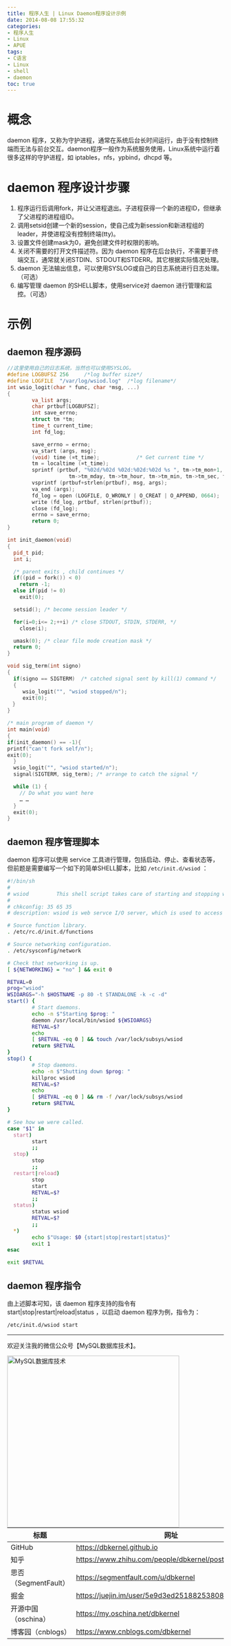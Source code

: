 ```yaml
---
title: 程序人生 | Linux Daemon程序设计示例
date: 2014-08-08 17:55:32
categories:
- 程序人生
- Linux
- APUE
tags:
- C语言
- Linux
- shell
- daemon
toc: true
---
```


<!-- more -->


# 概念

daemon 程序，又称为守护进程，通常在系统后台长时间运行，由于没有控制终端而无法与前台交互。daemon程序一般作为系统服务使用，Linux系统中运行着很多这样的守护进程，如 iptables，nfs，ypbind，dhcpd 等。

# daemon 程序设计步骤

1. 程序运行后调用fork，并让父进程退出。子进程获得一个新的进程ID，但继承了父进程的进程组ID。
2. 调用setsid创建一个新的session，使自己成为新session和新进程组的leader，并使进程没有控制终端(tty)。
3. 设置文件创建mask为0，避免创建文件时权限的影响。
4. 关闭不需要的打开文件描述符。因为 daemon 程序在后台执行，不需要于终端交互，通常就关闭STDIN、STDOUT和STDERR。其它根据实际情况处理。
5. daemon 无法输出信息，可以使用SYSLOG或自己的日志系统进行日志处理。（可选）
6. 编写管理 daemon 的SHELL脚本，使用service对 daemon 进行管理和监控。（可选）

# 示例

## daemon 程序源码

```cpp
//这里使用自己的日志系统，当然也可以使用SYSLOG。
#define LOGBUFSZ 256     /*log buffer size*/
#define LOGFILE  "/var/log/wsiod.log"  /*log filename*/
int wsio_logit(char * func, char *msg, ...)
{
        va_list args;
        char prtbuf[LOGBUFSZ];
        int save_errno;
        struct tm *tm;
        time_t current_time;
        int fd_log;

        save_errno = errno;
        va_start (args, msg);
        (void) time (¤t_time);            /* Get current time */
        tm = localtime (¤t_time);
        sprintf (prtbuf, "%02d/%02d %02d:%02d:%02d %s ", tm->tm_mon+1,
                    tm->tm_mday, tm->tm_hour, tm->tm_min, tm->tm_sec, func);
        vsprintf (prtbuf+strlen(prtbuf), msg, args);
        va_end (args);
        fd_log = open (LOGFILE, O_WRONLY | O_CREAT | O_APPEND, 0664);
        write (fd_log, prtbuf, strlen(prtbuf));
        close (fd_log);
        errno = save_errno;
        return 0;
}

int init_daemon(void)
{
  pid_t pid;
  int i;

  /* parent exits , child continues */
  if((pid = fork()) < 0)
    return -1;
  else if(pid != 0)
    exit(0);

  setsid(); /* become session leader */

  for(i=0;i<= 2;++i) /* close STDOUT, STDIN, STDERR, */
    close(i);

  umask(0); /* clear file mode creation mask */
  return 0;
}

void sig_term(int signo)
{
  if(signo == SIGTERM)  /* catched signal sent by kill(1) command */
  {
     wsio_logit("", "wsiod stopped/n");
     exit(0);
　}
}

/* main program of daemon */
int main(void)
{
if(init_daemon() == -1){
printf("can't fork self/n");
exit(0);
  }
  wsio_logit("", "wsiod started/n");
  signal(SIGTERM, sig_term); /* arrange to catch the signal */

  while (1) {
    // Do what you want here
    … …
  }
  exit(0);
}
```

## daemon 程序管理脚本

daemon 程序可以使用 service 工具进行管理，包括启动、停止、查看状态等，但前题是需要编写一个如下的简单SHELL脚本，比如 `/etc/init.d/wsiod` ：
```bash
#!/bin/sh
#
# wsiod         This shell script takes care of starting and stopping wsiod.
#
# chkconfig: 35 65 35
# description: wsiod is web servce I/O server, which is used to access files on remote hosts.

# Source function library.
. /etc/rc.d/init.d/functions

# Source networking configuration.
. /etc/sysconfig/network

# Check that networking is up.
[ ${NETWORKING} = "no" ] && exit 0

RETVAL=0
prog="wsiod"
WSIOARGS="-h $HOSTNAME -p 80 -t STANDALONE -k -c -d"
start() {
        # Start daemons.
        echo -n $"Starting $prog: "
        daemon /usr/local/bin/wsiod ${WSIOARGS}
        RETVAL=$?
        echo
        [ $RETVAL -eq 0 ] && touch /var/lock/subsys/wsiod
        return $RETVAL
}
stop() {
        # Stop daemons.
        echo -n $"Shutting down $prog: "
        killproc wsiod
        RETVAL=$?
        echo
        [ $RETVAL -eq 0 ] && rm -f /var/lock/subsys/wsiod
        return $RETVAL
}

# See how we were called.
case "$1" in
  start)
        start
        ;;
  stop)
        stop
        ;;
  restart|reload)
        stop
        start
        RETVAL=$?
        ;;
  status)
        status wsiod
        RETVAL=$?
        ;;
  *)
        echo $"Usage: $0 {start|stop|restart|status}"
        exit 1
esac

exit $RETVAL
```

## daemon 程序指令

由上述脚本可知，该 daemon 程序支持的指令有 start|stop|restart|reload|status ，以启动 daemon 程序为例，指令为：
```bash
/etc/init.d/wsiod start
```

----

欢迎关注我的微信公众号【MySQL数据库技术】。

<img src="https://dbkernel-1306518848.cos.ap-beijing.myqcloud.com/wechat/my-wechat-official-account.png" width="400" height="400" alt="MySQL数据库技术" align="left"/>

| 标题                 | 网址                                                  |
| -------------------- | ----------------------------------------------------- |
| GitHub               | https://dbkernel.github.io                            |
| 知乎                 | https://www.zhihu.com/people/dbkernel/posts           |
| 思否（SegmentFault） | https://segmentfault.com/u/dbkernel                   |
| 掘金                 | https://juejin.im/user/5e9d3ed251882538083fed1f/posts |
| 开源中国（oschina）  | https://my.oschina.net/dbkernel                       |
| 博客园（cnblogs）    | https://www.cnblogs.com/dbkernel                      |


